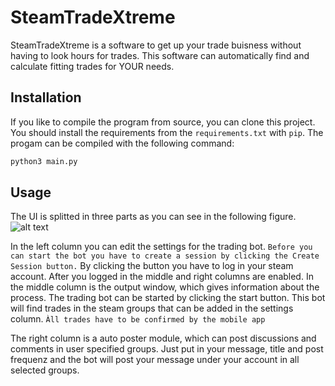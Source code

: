 # SteamTradeXtreme

SteamTradeXtreme is a software to get up your trade buisness without having to look hours for trades.
This software can automatically find and calculate fitting trades for YOUR needs. 

## Installation 

If you like to compile the program from source, you can clone this project. 
You should install the requirements from the ```requirements.txt``` with ```pip```.
The progam can be compiled with the following command:
```bash
python3 main.py
```

## Usage

The UI is splitted in three parts as you can see in the following figure.
![alt text](https://github.com/SwiftPredator/SteamTradeXtreme/blob/master/images/UI-image.png?raw=true)

In the left column you can edit the settings for the trading bot. 
```Before you can start the bot you have to create a session by clicking the Create Session button.``` 
By clicking the button you have to log in your steam account. 
After you logged in the middle and right columns are enabled. In the middle column is the output window, which gives 
information about the process. The trading bot can be started by clicking the start button. This bot will find trades in the steam groups that can be added in the settings column. 
```Àll trades have to be confirmed by the mobile app```

The right column is a auto poster module, which can post discussions and comments in user specified groups. Just put in your message, title and post frequenz and the bot will post your message under your account in all selected groups.
